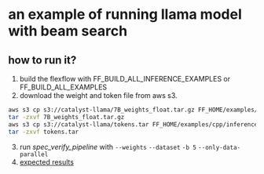 # an example of running llama model with beam search

## how to run it?
1. build the flexflow with FF_BUILD_ALL_INFERENCE_EXAMPLES or FF_BUILD_ALL_EXAMPLES
2. download the weight and token file from aws s3. 
```bash
aws s3 cp s3://catalyst-llama/7B_weights_float.tar.gz FF_HOME/examples/cpp/inference/spec_verify_pipeline/weights
tar -zxvf 7B_weights_float.tar.gz 
aws s3 cp s3://catalyst-llama/tokens.tar FF_HOME/examples/cpp/inference/spec_verify_pipeline/tokens
tar -zxvf tokens.tar
```
3. run *spec_verify_pipeline* with `--weights` `--dataset`  `-b 5` `--only-data-parallel`
4. [expected results](https://github.com/flexflow/FlexFlow/pull/681#issuecomment-1534264054)

